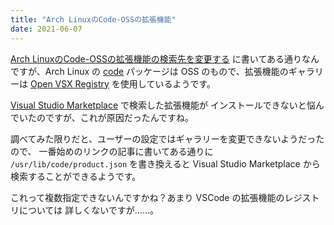 ```yaml
---
title: "Arch LinuxのCode-OSSの拡張機能"
date: 2021-06-07
---
```


[Arch LinuxのCode-OSSの拡張機能の検索先を変更する](https://blog.browniealice.net/post/code-oss_marketplace_issue_on_arch/)
に書いてある通りなんですが、Arch Linux の [code](https://archlinux.org/packages/community/x86_64/code/) パッケージは
OSS のもので、拡張機能のギャラリーは [Open VSX Registry](https://open-vsx.org/) を使用しているようです。

[Visual Studio Marketplace](https://marketplace.visualstudio.com/) で検索した拡張機能が
インストールできないと悩んでいたのですが、これが原因だったんですね。

調べてみた限りだと、ユーザーの設定ではギャラリーを変更できないようだったので、
一番始めのリンクの記事に書いてある通りに `/usr/lib/code/product.json` を書き換えると
Visual Studio Marketplace から検索することができるようです。

これって複数指定できないんですかね？あまり VSCode の拡張機能のレジストリについては
詳しくないですが……。
